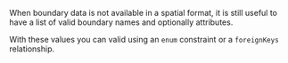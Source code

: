 When boundary data is not available in a spatial format, it is still useful to have a list of valid boundary names and optionally attributes.

With these values you can valid using an `enum` constraint or a `foreignKeys` relationship.
